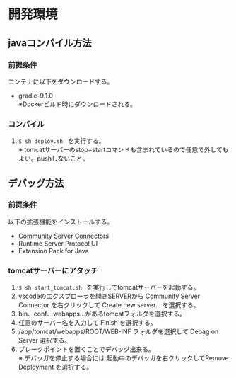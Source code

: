 # 開発環境

## javaコンパイル方法

### 前提条件
コンテナに以下をダウンロードする。
- gradle-9.1.0  
※Dockerビルド時にダウンロードされる。

### コンパイル
1. `$ sh deploy.sh ` を実行する。  
※ tomcatサーバーのstop+startコマンドも含まれているので任意で外してもよい。pushしないこと。


## デバッグ方法

### 前提条件
以下の拡張機能をインストールする。
- Community Server Connectors 
- Runtime Server Protocol UI
- Extension Pack for Java

### tomcatサーバーにアタッチ
1. `$ sh start_tomcat.sh ` を実行してtomcatサーバーを起動する。
2. vscodeのエクスプローラを開きSERVERから Community Server Connector を右クリックして Create new server... を選択する。
3. bin、conf、webapps…があるtomcatフォルダを選択する。
4. 任意のサーバー名を入力して Finish を選択する。
5. /app/tomcat/webapps/ROOT/WEB-INF フォルダを選択して Debag on Server 選択する。
6. ブレークポイントを置くことでデバッグ出来る。  
※ デバッガを停止する場合には 起動中のデバッガを右クリックしてRemove Deployment を選択する。
